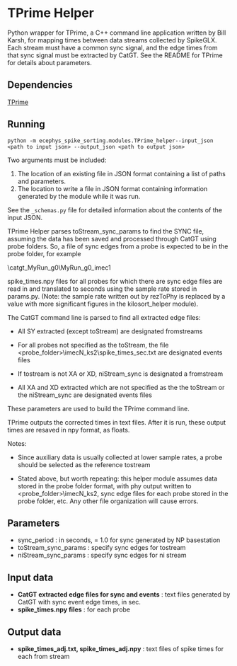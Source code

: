 TPrime Helper
==============
Python wrapper for TPrime, a C++ command line application written by Bill Karsh, for mapping times between data streams collected by SpikeGLX. Each stream must have a common sync signal, and the edge times from that sync signal must be extracted by CatGT. See the README for TPrime for details about parameters.

Dependencies
------------
[TPrime](https://billkarsh.github.io/SpikeGLX/)

Running
-------
```
python -m ecephys_spike_sorting.modules.TPrime_helper--input_json <path to input json> --output_json <path to output json>
```
Two arguments must be included:
1. The location of an existing file in JSON format containing a list of paths and parameters.
2. The location to write a file in JSON format containing information generated by the module while it was run.

See the `_schemas.py` file for detailed information about the contents of the input JSON.

TPrime Helper parses toStream_sync_params to find the SYNC file, assuming the data has been saved and processed through CatGT using probe folders. So, a file of sync edges from a probe is expected to be in the probe folder, for example

\catgt_MyRun_g0\MyRun_g0_imec1

spike_times.npy files for all probes for which there are sync edge files are read in and translated to seconds using the sample rate stored in params.py. (Note: the sample rate written out by rezToPhy is replaced by a value with more significant figures in the kilosort_helper module).

The CatGT command line is parsed to find all extracted edge files:

- All SY extracted (except toStream) are designated fromstreams

- For all probes not specified as the toStream, the file <probe_folder>\imecN_ks2\spike_times_sec.txt are designated events files

- If tostream is not XA or XD, niStream_sync is designated a fromstream

- All XA and XD extracted which are not specified as the the toStream or the niStream_sync are designated events files

These parameters are used to build the TPrime command line.

TPrime outputs the corrected times in text files. After it is run, these output times are resaved in npy format, as floats.

Notes:
- Since auxiliary data is usually collected at lower sample rates, a probe should be selected as the reference tostream

- Stated above, but worth repeating: this helper module assumes data stored in the probe folder format, with phy output written to <probe_folder>\imecN_ks2, sync edge files for each probe stored in the probe folder, etc. Any other file organization will cause errors.

Parameters
----------
- sync_period : in seconds, = 1.0 for sync generated by NP basestation
- toStream_sync_params : specify sync edges for tostream
- niStream_sync_params : specify sync edges for ni stream 

Input data
----------
- **CatGT extracted edge files for sync and events** : text files generated by CatGT with sync event edge times, in sec.
- **spike_times.npy files** : for each probe

Output data
-----------
- **spike_times_adj.txt, spike_times_adj.npy** : text files of spike times for each from stream